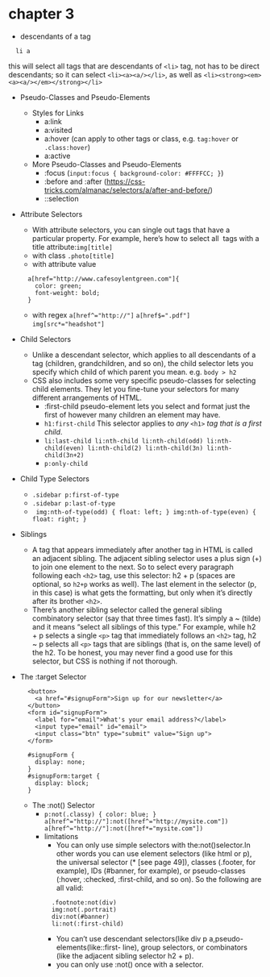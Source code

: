 # chapter 3

* descendants of a tag
```
  li a
```  
this will select all <a> tags that are descendants of `<li>` tag, not has to be direct descendants; so it can select `<li><a><a/></li>`, as well as `<li><strong><em><a><a/></em></strong></li>`

* Pseudo-Classes and Pseudo-Elements
  * Styles for Links
    * a:link
    * a:visited
    * a:hover (can apply to other tags or class, e.g. `tag:hover` or `.class:hover`)
    * a:active
  * More Pseudo-Classes and Pseudo-Elements
    * :focus (`input:focus { background-color: #FFFFCC; }`)
    * :before and :after (https://css-tricks.com/almanac/selectors/a/after-and-before/)
    * ::selection

* Attribute Selectors
  * With attribute selectors, you can single out tags that have a particular property. For example, here’s how to select all <img> tags with a title attribute:`img[title]`
  * with class `.photo[title] `
  * with attribute value
  ```
    a[href="http://www.cafesoylentgreen.com"]{
      color: green;
      font-weight: bold;
    }
  ```
  * with regex `a[href^="http://"]` `a[href$=".pdf"]` `img[src*="headshot"]`

* Child Selectors
  * Unlike a descendant selector, which applies to all descendants of a tag (children, grandchildren, and so on), the child selector lets you specify which child of which parent you mean. e.g. `body > h2`
  * CSS also includes some very specific pseudo-classes for selecting child elements. They let you fine-tune your selectors for many different arrangements of HTML.
    * :first-child pseudo-element lets you select and format just the first of however many children an element may have.
    * `h1:first-child` This selector applies to *any* `<h1>` *tag that is a first child*.
    * `li:last-child li:nth-child li:nth-child(odd) li:nth-child(even) li:nth-child(2) li:nth-child(3n) li:nth-child(3n+2)`
    * `p:only-child`

* Child Type Selectors
  * `.sidebar p:first-of-type`
  * `.sidebar p:last-of-type`
  * ` img:nth-of-type(odd) { float: left; } img:nth-of-type(even) { float: right; }`

* Siblings
  * A tag that appears immediately after another tag in HTML is called an adjacent sibling. The adjacent sibling selector uses a plus sign (+) to join one element to the next. So to select every paragraph following each `<h2>` tag, use this selector: h2 + p (spaces are optional, so `h2+p` works as well). The last element in the selector (p, in this case) is what gets the formatting, but only when it’s directly after its brother `<h2>`.
  * There’s another sibling selector called the general sibling combinatory selector (say that three times fast). It’s simply a ~ (tilde) and it means “select all siblings of this type.” For example, while h2 + p selects a single `<p>` tag that immediately follows an `<h2>` tag, h2 ~ p selects all `<p>` tags that are siblings (that is, on the same level) of the h2. To be honest, you may never find a good use for this selector, but CSS is nothing if not thorough.

* The :target Selector
  ```
    <button>
      <a href="#signupForm">Sign up for our newsletter</a>
    </button>
    <form id="signupForm">
      <label for="email">What's your email address?</label>
      <input type="email" id="email">
      <input class="btn" type="submit" value="Sign up">
    </form>
  ```
  ```
    #signupForm {
      display: none;
    }
    #signupForm:target {
      display: block;
    }
  ```

  * The :not() Selector
    * `p:not(.classy) { color: blue; }   a[href^="http://"]:not([href^="http://mysite.com"])  a[href^="http://"]:not([href*="mysite.com"])`
    * limitations
      * You can only use simple selectors with the:not()selector.In other words you can use element selectors (like html or p), the universal selector (* [see page 49]), classes (.footer, for example), IDs (#banner, for example), or pseudo-classes (:hover, :checked, :first-child, and so on). So the following are all valid:
      ```
        .footnote:not(div)
        img:not(.portrait)
        div:not(#banner)
        li:not(:first-child)
      ```
      * You can’t use descendant selectors(like div p a,pseudo-elements(like::first- line), group selectors, or combinators (like the adjacent sibling selector h2 + p).
      * you can only use :not() once with a selector.
